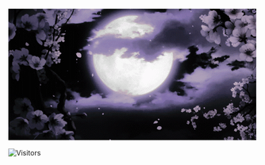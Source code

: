 ![](https://github.com/henridevv/henridevv/blob/main/henridevv.gif)

![Visitors](https://api.visitorbadge.io/api/visitors?path=https%3A%2F%2Fgithub.com%2Fhenridevv&label=Visitor%20count&countColor=%23ba68c8&style=flat&labelStyle=upper)
